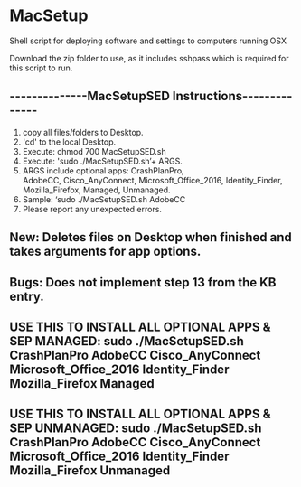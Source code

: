 # MacSetup
Shell script for deploying software and settings to computers running OSX

Download the zip folder to use, as it includes sshpass which is required for this script to run.

--------------MacSetupSED Instructions--------------
----------------------------------------------------
1. copy all files/folders to Desktop.             
2. 'cd' to the local Desktop.                     
3. Execute: chmod 700 MacSetupSED.sh              
4. Execute: 'sudo ./MacSetupSED.sh’+ ARGS.        
5. ARGS include optional apps: CrashPlanPro,      
 AdobeCC, Cisco_AnyConnect, Microsoft_Office_2016,
 Identity_Finder, Mozilla_Firefox, Managed, Unmanaged.                                       
6. Sample: ‘sudo ./MacSetupSED.sh AdobeCC         
7. Please report any unexpected errors.           

New: Deletes files on Desktop when finished and   
takes arguments for app options.
----------------------------------------------------
Bugs: Does not implement step 13  from the KB entry.                                            
----------------------------------------------------
USE THIS TO INSTALL ALL OPTIONAL APPS & SEP MANAGED:
sudo ./MacSetupSED.sh CrashPlanPro AdobeCC Cisco_AnyConnect Microsoft_Office_2016 Identity_Finder Mozilla_Firefox Managed
----------------------------------------------------
USE THIS TO INSTALL ALL OPTIONAL APPS & SEP UNMANAGED:
sudo ./MacSetupSED.sh CrashPlanPro AdobeCC Cisco_AnyConnect Microsoft_Office_2016 Identity_Finder Mozilla_Firefox Unmanaged
----------------------------------------------------
